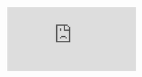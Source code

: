
<div class="mb-8" style="aspect-ratio: 16/9;">
  <iframe class="w-full h-full rounded-lg" src="https://www.youtube.com/embed/Ne5v3Ky5g_4?si=zqMTlQxHHr7HXDpz" title="YouTube video player" frameborder="0" allow="accelerometer; autoplay; clipboard-write; encrypted-media; gyroscope; picture-in-picture; web-share" referrerpolicy="strict-origin-when-cross-origin" allowfullscreen></iframe>
</div>

